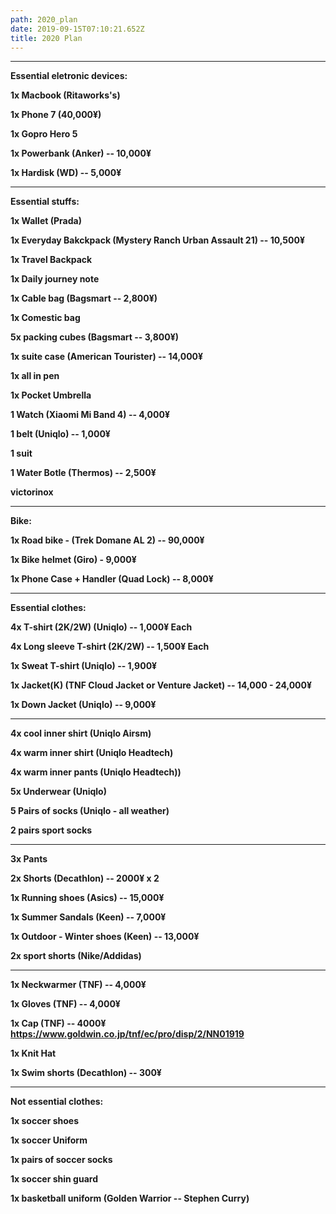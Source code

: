 ```yaml
---
path: 2020_plan
date: 2019-09-15T07:10:21.652Z
title: 2020 Plan
---
```

****

**Essential eletronic devices:**

 **1x Macbook (Ritaworks's)**

 **1x Phone 7 (40,000¥)**

 **1x Gopro Hero 5**

 **1x Powerbank (Anker) -- 10,000¥**

 **1x Hardisk (WD) -- 5,000¥**

****

**Essential stuffs:**

 **1x Wallet (Prada)**

 **1x Everyday Bakckpack (Mystery Ranch Urban Assault 21) -- 10,500¥**

 **1x Travel Backpack**

 **1x Daily journey note**

 **1x Cable bag (Bagsmart -- 2,800¥)**

 **1x Comestic bag**

 **5x packing cubes (Bagsmart -- 3,800¥)**

 **1x suite case (American Tourister) -- 14,000¥**

 **1x all in pen**

 **1x Pocket Umbrella**

 **1 Watch (Xiaomi Mi Band 4) -- 4,000¥**

 **1 belt (Uniqlo) -- 1,000¥**

 **1 suit**

 **1 Water Botle (Thermos) -- 2,500¥**

 **victorinox**

****

**Bike:**

 **1x Road bike - (Trek Domane AL 2) -- 90,000¥**

 **1x Bike helmet  (Giro) - 9,000¥**

 **1x Phone Case + Handler (Quad Lock) -- 8,000¥**

****

**Essential clothes:**

 **4x T-shirt (2K/2W) (Uniqlo) -- 1,000¥ Each**

 **4x Long sleeve T-shirt (2K/2W)  -- 1,500¥ Each**

 **1x Sweat T-shirt (Uniqlo) -- 1,900¥**

 **1x Jacket(K) (TNF Cloud Jacket or Venture Jacket) -- 14,000 - 24,000¥**

 **1x Down Jacket (Uniqlo) -- 9,000¥**

****

 **4x cool inner shirt (Uniqlo Airsm)**

 **4x warm inner shirt (Uniqlo Headtech)**

 **4x warm inner pants (Uniqlo Headtech))**

 **5x Underwear (Uniqlo)**

 **5 Pairs of socks (Uniqlo - all weather)**

 **2 pairs sport socks**

****

 **3x Pants**

 **2x Shorts (Decathlon) -- 2000¥ x 2**

 **1x Running shoes (Asics) -- 15,000¥**

 **1x Summer Sandals (Keen) -- 7,000¥**

 **1x Outdoor - Winter shoes (Keen) -- 13,000¥**

 **2x sport shorts (Nike/Addidas)**

****

 **1x Neckwarmer (TNF) -- 4,000¥**

 **1x Gloves (TNF) -- 4,000¥**

 **1x Cap (TNF) -- 4000¥ https://www.goldwin.co.jp/tnf/ec/pro/disp/2/NN01919**

 **1x Knit Hat**

 **1x Swim shorts (Decathlon) -- 300¥**

****

**Not essential clothes:**

 **1x soccer shoes**

 **1x soccer Uniform**

 **1x pairs of soccer socks**

 **1x soccer shin guard**

 **1x basketball uniform (Golden Warrior -- Stephen Curry)**
